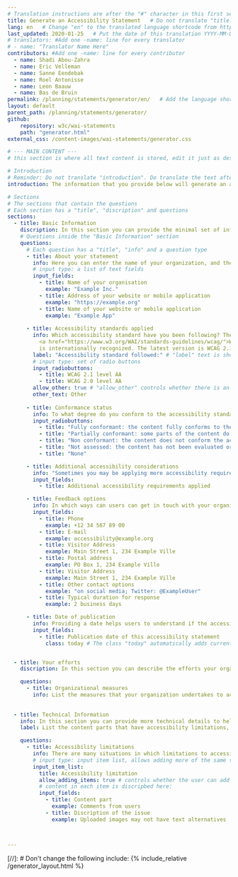 ```yaml
---
# Translation instructions are after the "#" character in this first section. (They are comments that do not show up in the web page.)
title: Generate an Accessibility Statement   # Do not translate "title:". Do translate the text after "title:".
lang: en   # Change "en" to the translated language shortcode from https://www.iana.org/assignments/language-subtag-registry/language-subtag-registry
last_updated: 2020-01-25   # Put the date of this translation YYYY-MM-DD (with month in the middle)
# translators: #Add one -name: line for every translator
# - name: "Translator Name Here"
contributors: #Add one -name: line for every contributor 
  - name: Shadi Abou-Zahra
  - name: Eric Velleman
  - name: Sanne Eendebak
  - name: Roel Antonisse
  - name: Leon Baauw
  - name: Bas de Bruin
permalink: /planning/statements/generator/en/   # Add the language shortcode to the end; for example /planning/statements/generator/nl/
layout: default
parent_path: /planning/statements/generator/
github:
    repository: w3c/wai-statements
    path: "generator.html"
external_css: /content-images/wai-statements/generator.css

# --- MAIN CONTENT ---
# this section is where all text content is stored, edit it just as described above

# Introduction
# Reminder: Do not translate "introduction". Do translate the text after "introduction:"
introduction: The information that you provide below will generate an accessibility statement that you can download and further refine. None of the fields are required. None of the information you enter is stored outside your web browser.

# Sections
# The sections that contain the questions
# Each section has a "title", "discription" and questions
sections:
  - title: Basic Information
    discription: In this section you can provide the minimal set of information recommended for your accessibility statement. This includes information about your organization, the accessibility standards you applied, and your contact information for feedback.
    # Questions inside the "Basic Information" section
    questions:
      # Each question has a "title", "info" and a question type
      - title: About your statement
        info: Here you can enter the name of your organization, and the web address and name of your website or mobile application. For mobile applications, include version information and the release date, to identify a specific version.
        # input type: a list of text fields
        input_fields:
          - title: Name of your organisation
            example: "Example Inc."
          - title: Address of your website or mobile application
            example: "https://example.org"
          - title: Name of your website or mobile application
            example: "Example App"
      
      - title: Accessibility standards applied
        info: Which accessibility standard have you been following? The 
          <a href="https://www.w3.org/WAI/standards-guidelines/wcag/">Web Content Accessibility Guidelines (WCAG)</a>
          is internationally recognized. The latest version is WCAG 2.1.
        label: "Accessibility standard followed:" # "label" text is shown above the input buttons
        # input type: set of radio buttons
        input_radiobuttons:
          - title: WCAG 2.1 level AA
          - title: WCAG 2.0 level AA
        allow_other: true # "allow_other" controls whether there is an "Other" option at the bottom
        other_text: Other
      
      - title: Conformance status
        info: To what degree do you conform to the accessibility standard stated in the previous section? Sometimes there are justifiable reasons to not fully conform. You can indicate parts that do not yet fully conform, including guidance on how users can find help, in later sections of this form.
        input_radiobuttons: 
          - title: "Fully conformant: the content fully conforms to the accessibility standard without any exceptions"
          - title: "Partially conformant: some parts of the content do not fully conform to the accessibility standard (you can indicate these parts in later sections of this form)"
          - title: "Non conformant: the content does not conform the accessibility standard" 
          - title: "Not assessed: the content has not been evaluated or the evaluation results are not available"
          - title: "None"

      - title: Additional accessibility considerations
        info: "Sometimes you may be applying more accessibility requirements than those specified in the accessibility standard stated above. For example, you may be providing sign language videos or real-time captioning for live media. Here you can list these additional accessibility requirements. <br><strong>Example:</strong> “Although our goal is WCAG 2.1 Level AA conformance, we have also applied some Level AAA Success Criteria: Images of text are only used for decorative purposes. Re-authentication after a session expires does not cause loss of data. Some videos have sign language interpretation.”"
        input_fields: 
          - title: Additional accessibility requirements applied

      - title: Feedback options
        info: In which ways can users can get in touch with your organization when they encounter an accessibility barrier? Ideally you should provide more than one option. Also indicate the duration after which users can expect a response from your organization.
        input_fields: 
          - title: Phone
            example: +12 34 567 89 00
          - title: E-mail
            example: accessibility@example.org
          - title: Visitor Address
            example: Main Street 1, 234 Example Ville
          - title: Postal address
            example: PO Box 1, 234 Example Ville
          - title: Visitor Address
            example: Main Street 1, 234 Example Ville
          - title: Other contact options
            example: "on social media; Twitter: @ExampleUser"
          - title: Typical duration for response
            example: 2 business days

      - title: Date of publication
        info: Providing a date helps users to understand if the accessibility statement is being actively maintained or outdated. Ideally the date of an accessibility statement should not exceed one year, or it may be considered unmaintained. Writing out the month makes the date clearer internationally (eg. "1 February 2019" rather than "01/02/2019", which is ambiguous).
        input_fields:
          - title: Publication date of this accessibility statement
            class: today # The class "today" automatically adds current date to input field


  - title: Your efforts
    discription: In this section you can describe the efforts your organization takes to ensure accessibility. This helps users to understand your sincerity and the validity of the claims you make in your accessibility statement.

    questions:
      - title: Organizational measures
        info: List the measures that your organization undertakes to achieve sustainable accessibility. This includes measures such as procurement actions, training, raising awareness, and quality assurance. Some of these measures are pre-defined for your convenience but you can add more as needed.
  
  
  - title: Technical Information
    info: In this section you can provide more technical details to help users understand any issues they may be observing. This includes information about compatibility with web browsers and assistive technologies.
    label: List the content parts that have accessibility limitations, a description of the issue that may be observed by users, a brief explanation of why the issue occurs, and what to do in the mean time, such as who to contact or where to find accessibility alternatives where appropriate.

    questions:
      - title: Accessibility limitations
        info: There are many situations in which limitations to accessibility can occur. For example, you may not be able ensure instant accessibility of user-generated content. Providing transparency on such situations helps users to understand any issue they may be observing, and to find alternatives where applicable. Under the EU Web Accessibility Directive, public bodies are required to provide information on the parts of the content that do not conform, the reason for not conforming, and, if applicable, where to find accessible alternatives.
        # input type: input item list, allows adding more of the same type of item
        input_item_list:
          title: Accessibility limitation
          allow_adding_items: true # controls whether the user can add more of this type of item
          # content in each item is discripbed here:
          input_fields:
            - title: Content part
              example: Comments from users
            - title: Discription of the issue
              example: Uploaded images may not have text alternatives



---
```


[//]: # Don't change the following include:
{% include_relative /generator_layout.html %}